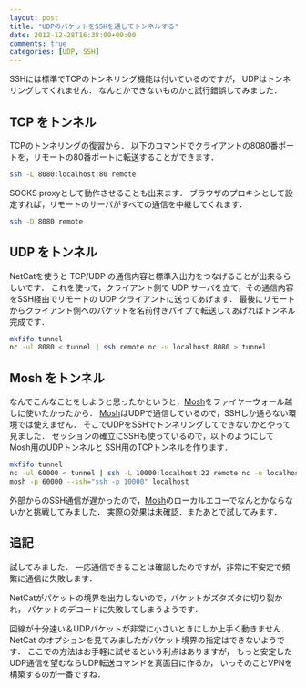 ```yaml
---
layout: post
title: "UDPのパケットをSSHを通してトンネルする"
date: 2012-12-28T16:38:00+09:00
comments: true
categories: [UDP, SSH]
---
```


SSHには標準でTCPのトンネリング機能は付いているのですが，
UDPはトンネリングしてくれません．
なんとかできないものかと試行錯誤してみました．

<!-- More -->

## TCP をトンネル

TCPのトンネリングの復習から．
以下のコマンドでクライアントの8080番ポートを，リモートの80番ポートに転送することができます．

```bash
ssh -L 8080:localhost:80 remote
```

SOCKS proxyとして動作させることも出来ます．
ブラウザのプロキシとして設定すれば，リモートのサーバがすべての通信を中継してくれます．

```bash
ssh -D 8080 remote
```

## UDP をトンネル

NetCatを使うと TCP/UDP の通信内容と標準入出力をつなげることが出来るらしいです．
これを使って，クライアント側で UDP サーバを立て，その通信内容をSSH経由でリモートの UDP クライアントに送ってあげます．
最後にリモートからクライアント側へのパケットを名前付きパイプで転送してあげればトンネル完成です．

```bash
mkfifo tunnel
nc -ul 8080 < tunnel | ssh remote nc -u localhost 8080 > tunnel
```


## Mosh をトンネル

なんでこんなことをしようと思ったかというと，[Mosh][]をファイヤーウォール越しに使いたかったから．
[Mosh][]はUDPで通信しているので，SSHしか通らない環境では使えません．
そこでUDPをSSHでトンネリングしてできないかとやって見ました．
セッションの確立にSSHも使っているので，以下のようにして Mosh用のUDPトンネルと SSH用のTCPトンネルを作ります．

```bash
mkfifo tunnel
nc -ul 60000 < tunnel | ssh -L 10000:localhost:22 remote nc -u localhost 60000 > tunnel &
mosh -p 60000 --ssh="ssh -p 10000" localhost
```

外部からのSSH通信が遅かったので，[Mosh][]のローカルエコーでなんとかならないかと挑戦してみました．
実際の効果は未確認．またあとで試してみます．


## 追記

試してみました．
一応通信できることは確認したのですが，非常に不安定で頻繁に通信に失敗します．

NetCatがパケットの境界を出力しないので，パケットがズタズタに切り裂かれ，
パケットのデコードに失敗してしまうようです．

回線が十分速い＆UDPパケットが非常に小さいときにしか上手く動きません．
NetCat のオプションを見てみましたがパケット境界の指定はできないようです．
ここでの方法はお手軽に試せるという利点はありますが，
もっと安定したUDP通信を望むならUDP転送コマンドを真面目に作るか，
いっそのことVPNを構築するのが一番ですね．

[Mosh]: http://mosh.mit.edu/
